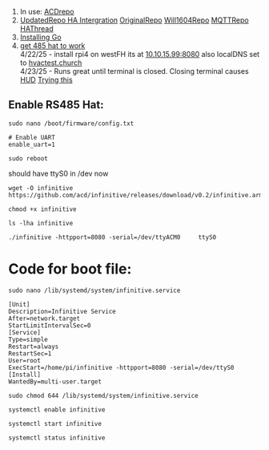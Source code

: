 1. In use: [ACDrepo](https://github.com/acd/infinitive)
2. [UpdatedRepo HA Intergration](https://github.com/gogades/hass-infinitive/tree/master)
  [OriginalRepo](https://github.com/mww012/ha_customcomponents) [Will1604Repo](https://github.com/Will1604/infinitive)
  [MQTTRepo](https://github.com/lurgh/infinitive)
  [HAThread](https://community.home-assistant.io/t/carrier-bryant-infinitive-integration/119578/22)
3. [Installing Go](https://www.e-tinkers.com/2019/06/better-way-to-install-golang-go-on-raspberry-pi/)
4. [get 485 hat to work](https://forum.openmarine.net/showthread.php?tid=4534) \
4/22/25 - install rpi4 on westFH its at [10.10.15.99:8080](10.10.15.99:8080) also localDNS set to [hvactest.church](hvactest.church:8080)  
4/23/25 - Runs great until terminal is closed. Closing terminal causes [HUD](https://forums.raspberrypi.com/viewtopic.php?t=34073)
[Trying this](https://www.dexterindustries.com/howto/run-a-program-on-your-raspberry-pi-at-startup/)   

## Enable RS485 Hat:
```
sudo nano /boot/firmware/config.txt
```
```
# Enable UART
enable_uart=1
```
```
sudo reboot
```
should have ttyS0 in /dev now
```
wget -O infinitive https://github.com/acd/infinitive/releases/download/v0.2/infinitive.arm
```
```
chmod +x infinitive
```
```
ls -lha infinitive
```
```
./infinitive -httpport=8080 -serial=/dev/ttyACM0     ttyS0 
```



# Code for boot file:
```
sudo nano /lib/systemd/system/infinitive.service
```
```
[Unit]
Description=Infinitive Service
After=network.target
StartLimitIntervalSec=0
[Service]
Type=simple
Restart=always
RestartSec=1
User=root
ExecStart=/home/pi/infinitive -httpport=8080 -serial=/dev/ttyS0
[Install]
WantedBy=multi-user.target
```
```
sudo chmod 644 /lib/systemd/system/infinitive.service
```
```
systemctl enable infinitive
```
```
systemctl start infinitive
```
```
systemctl status infinitive
```
